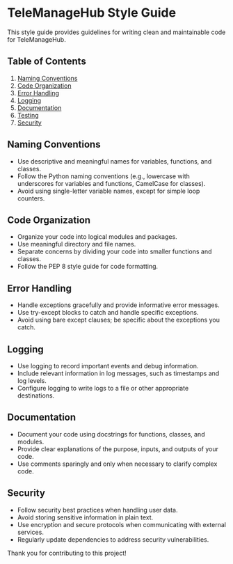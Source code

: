 # TeleManageHub Style Guide
This style guide provides guidelines for writing clean and maintainable code for TeleManageHub.

## Table of Contents

1. [Naming Conventions](#naming-conventions)
2. [Code Organization](#code-organization)
3. [Error Handling](#error-handling)
4. [Logging](#logging)
5. [Documentation](#documentation)
6. [Testing](#testing)
7. [Security](#security)

## Naming Conventions

- Use descriptive and meaningful names for variables, functions, and classes.
- Follow the Python naming conventions (e.g., lowercase with underscores for variables and functions, CamelCase for classes).
- Avoid using single-letter variable names, except for simple loop counters.

## Code Organization

- Organize your code into logical modules and packages.
- Use meaningful directory and file names.
- Separate concerns by dividing your code into smaller functions and classes.
- Follow the PEP 8 style guide for code formatting.

## Error Handling

- Handle exceptions gracefully and provide informative error messages.
- Use try-except blocks to catch and handle specific exceptions.
- Avoid using bare except clauses; be specific about the exceptions you catch.

## Logging

- Use logging to record important events and debug information.
- Include relevant information in log messages, such as timestamps and log levels.
- Configure logging to write logs to a file or other appropriate destinations.

## Documentation

- Document your code using docstrings for functions, classes, and modules.
- Provide clear explanations of the purpose, inputs, and outputs of your code.
- Use comments sparingly and only when necessary to clarify complex code.

## Security

- Follow security best practices when handling user data.
- Avoid storing sensitive information in plain text.
- Use encryption and secure protocols when communicating with external services.
- Regularly update dependencies to address security vulnerabilities.


Thank you for contributing to this project!